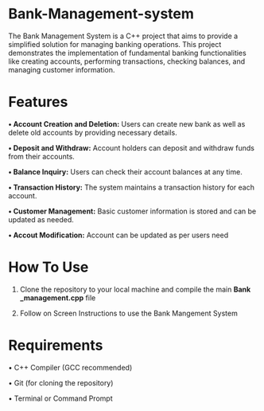  # Bank-Management-system
The Bank Management System is a C++ project that aims to provide a simplified solution for managing banking operations. This project demonstrates the implementation of fundamental banking functionalities like creating accounts, performing transactions, checking balances, and managing customer information.
# Features
**• Account Creation and Deletion:** Users can create new bank as well as delete old  accounts by providing necessary details.

**• Deposit and Withdraw:** Account holders can deposit and withdraw funds from their accounts.

**• Balance Inquiry:** Users can check their account balances at any time.

**• Transaction History:** The system maintains a transaction history for each account.

**• Customer Management:** Basic customer information is stored and can be updated as needed.

**• Accout Modification:** Account can be updated as per users need

# How To Use
1) Clone the repository to your local machine and compile the main **Bank _management.cpp** file

2) Follow on Screen Instructions to use the Bank Mangement System
# Requirements
• C++ Compiler (GCC recommended)

• Git (for cloning the repository)

• Terminal or Command Prompt

